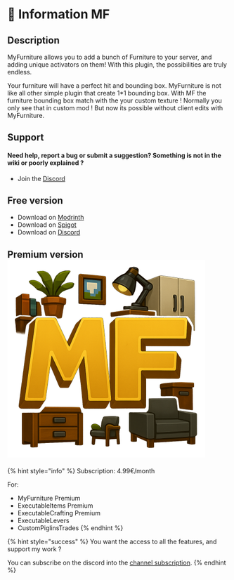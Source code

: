 # 📌 Information MF

## Description

MyFurniture allows you to add a bunch of Furniture to your server, and adding unique activators on them! With this plugin, the possibilities are truly endless.&#x20;

Your furniture will have a perfect hit and bounding box. MyFurniture is not like all other simple plugin that create 1\*1 bounding box. With MF the furniture bounding box match with the your custom texture ! Normally you only see that in custom mod ! But now its possible without client edits with MyFurniture.

## Support

#### Need help, report a bug or submit a suggestion? Something is not in the wiki or poorly explained ?

* Join the [Discord](https://discord.com/invite/TRmSwJaYNv)

## Free version

* Download on [Modrinth](https://modrinth.com/plugin/myfurniture)
* Download on [Spigot](https://www.spigotmc.org/resources/%E2%9B%A9%EF%B8%8F-myfurniture-%E2%AD%90-add-custom-furniture-%E2%AD%90-clean-hit-and-bounding-box-custom-triggers-quick-setup.79024/)
* Download on [Discord](https://discord.com/channels/701066025516531753/1344653685669498995)

## Premium version <img src="../.gitbook/assets/ChatGPT Image 29 mars 2025, 22_44_46(1).png" alt="" data-size="line">&#x20;

{% hint style="info" %}
Subscription: 4.99€/month

For:&#x20;

* MyFurniture Premium
* ExecutableItems Premium
* ExecutableCrafting Premium
* ExecutableLevers
* CustomPiglinsTrades
{% endhint %}

{% hint style="success" %}
You want the access to all the features, and support my work ?

&#x20;You can subscribe on the discord into the [channel subscription](https://discord.com/channels/701066025516531753/1333041782010937385).
{% endhint %}
